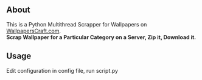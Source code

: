 <h2> About  </h2>
This is a Python Multithread Scrapper for Wallpapers on <a href="WallpapersCraft.com"> WallpapersCraft.com</a>.<br>
<b>Scrap Wallpaper for a Particular Category on a Server, Zip it, Download it.</b>

<h2>Usage</h2>
Edit configuration in config file, run script.py